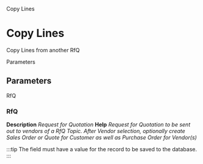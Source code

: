
Copy Lines
# Copy Lines


Copy Lines from another RfQ

Parameters
## Parameters


RfQ
### RfQ

**Description**
 *Request for Quotation*
**Help**
 *Request for Quotation to be sent out to vendors of a RfQ Topic. After Vendor selection, optionally create Sales Order or Quote for Customer as well as Purchase Order  for Vendor(s)*

:::tip
The field must have a value for the record to be saved to the database.
:::